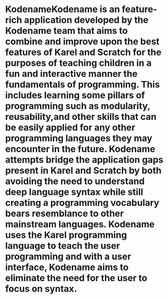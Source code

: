 # KodenameKodename is an feature-rich application developed by the Kodename team that aims to combine and improve upon the best features of Karel and Scratch for the purposes of teaching children in a fun and interactive manner the fundamentals of programming. This includes learning some pillars of programming such as modularity, reusability,and other skills that can be easily applied for any other programming languages they may encounter in the future. Kodename attempts bridge the application gaps present in Karel and Scratch by both avoiding the need to understand deep language syntax while still creating a programming vocabulary bears resemblance to other mainstream languages. Kodename uses the Karel programming language to teach the user programming and with a user interface, Kodename aims to eliminate the need for the user to focus on syntax.
